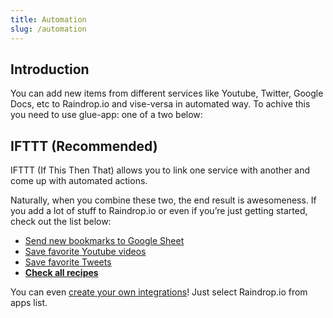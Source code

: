 ```yaml
---
title: Automation
slug: /automation
---
```


## Introduction

You can add new items from different services like Youtube, Twitter, Google Docs, etc to Raindrop.io and vise-versa in automated way.
To achive this you need to use glue-app: one of a two below:

## IFTTT (Recommended)

IFTTT (If This Then That) allows you to link one service with another and come up with automated actions.

Naturally, when you combine these two, the end result is awesomeness.
If you add a lot of stuff to Raindrop.io or even if you’re just getting started, check out the list below:

- [Send new bookmarks to Google Sheet](https://ifttt.com/applets/hn5RNTPp-log-new-items-in-raindrop-io-to-a-google-sheet)
- [Save favorite Youtube videos](https://ifttt.com/applets/DJyFrvNd-save-liked-youtube-video-to-raindrop-io)
- [Save favorite Tweets](https://ifttt.com/applets/zY5kqKtL-save-the-tweets-you-like-in-raindrop-io)
- [**Check all recipes**](https://ifttt.com/raindrop)

You can even [create your own integrations](https://ifttt.com/create)! Just select Raindrop.io from apps list.
